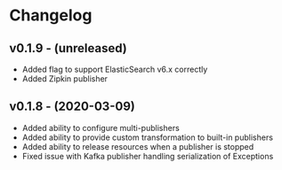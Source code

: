 # Changelog

## v0.1.9 - (unreleased)
  - Added flag to support ElasticSearch v6.x correctly
  - Added Zipkin publisher


## v0.1.8 - (2020-03-09)

  - Added ability to configure multi-publishers
  - Added ability to provide custom transformation to built-in publishers
  - Added ability to release resources when a publisher is stopped
  - Fixed issue with Kafka publisher handling serialization of Exceptions
